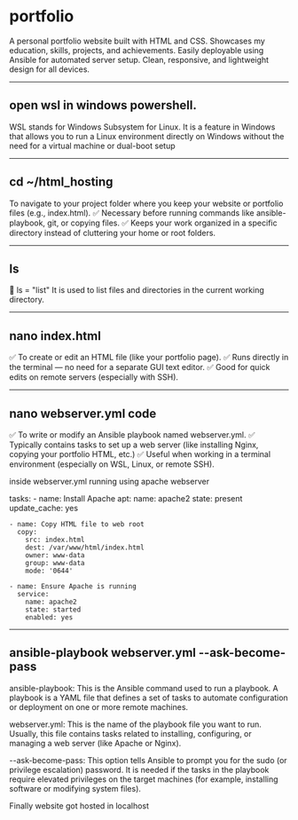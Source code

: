 # portfolio
A personal portfolio website built with HTML and CSS. Showcases my education, skills, projects, and achievements. Easily deployable using Ansible for automated server setup. Clean, responsive, and lightweight design for all devices.

------------------------------
open wsl in windows powershell.
------------------------------
WSL stands for Windows Subsystem for Linux.
It is a feature in Windows that allows you to run a Linux environment directly on Windows without the need for a virtual machine or dual-boot setup

--------------------------------
cd ~/html_hosting
--------------------------------

 To navigate to your project folder where you keep your website or portfolio files (e.g., index.html).
✅ Necessary before running commands like ansible-playbook, git, or copying files.
✅ Keeps your work organized in a specific directory instead of cluttering your home or root folders.

----------------------------------
ls
-----------------------------------

📂 ls = "list"
It is used to list files and directories in the current working directory.

-----------------------------------
nano index.html
-----------------------------------
✅ To create or edit an HTML file (like your portfolio page).
✅ Runs directly in the terminal — no need for a separate GUI text editor.
✅ Good for quick edits on remote servers (especially with SSH).

-----------------------------------
nano webserver.yml code
-----------------------------------


✅ To write or modify an Ansible playbook named webserver.yml.
✅ Typically contains tasks to set up a web server (like installing Nginx, copying your portfolio HTML, etc.)
✅ Useful when working in a terminal environment (especially on WSL, Linux, or remote SSH).

inside webserver.yml running using apache webserver

 tasks:
    - name: Install Apache
      apt:
        name: apache2
        state: present
        update_cache: yes

    - name: Copy HTML file to web root
      copy:
        src: index.html
        dest: /var/www/html/index.html
        owner: www-data
        group: www-data
        mode: '0644'

    - name: Ensure Apache is running
      service:
        name: apache2
        state: started
        enabled: yes

------------------------------------------------
 ansible-playbook webserver.yml --ask-become-pass
 ------------------------------------------------

 
ansible-playbook: This is the Ansible command used to run a playbook. A playbook is a YAML file that defines a set of tasks to automate configuration or deployment on one or more remote machines.

webserver.yml: This is the name of the playbook file you want to run. Usually, this file contains tasks related to installing, configuring, or managing a web server (like Apache or Nginx).

--ask-become-pass: This option tells Ansible to prompt you for the sudo (or privilege escalation) password. It is needed if the tasks in the playbook require elevated privileges on the target machines (for example, installing software or modifying system files).

Finally website got hosted in localhost
